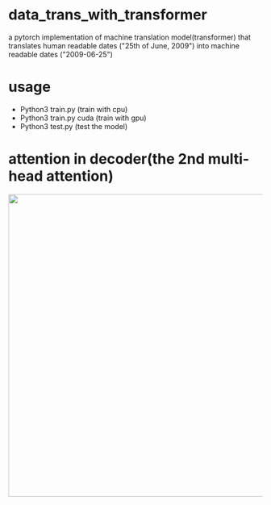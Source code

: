 # data_trans_with_transformer
a pytorch implementation of machine translation model(transformer) that translates human readable dates ("25th of June, 2009") into machine readable dates ("2009-06-25")

# usage
- Python3 train.py (train with cpu)
- Python3 train.py cuda (train with gpu)
- Python3 test.py (test the model)
 
 # attention in decoder(the 2nd multi-head attention)
 <p align="left">
<img src="https://github.com/zcsxll/date_trans_with_transformer/blob/master/attention.png" width="600">
</p>
